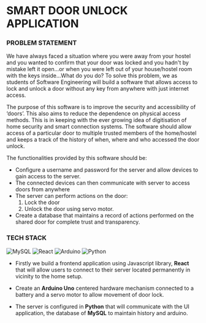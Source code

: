 # SMART DOOR UNLOCK APPLICATION

### PROBLEM STATEMENT

We have always faced a situation where you were away from your hostel and you wanted to confirm that your door was locked and you hadn't by mistake left it open…or when you were left out of your house/hostel room with the keys inside…What do you do? To solve this problem, we as students of Software Engineering will build a software that allows access to lock and unlock a door without any key from anywhere with just internet access. 

The purpose of this software is to improve the security and accessibility of ‘doors’. This also aims to reduce the dependence on physical access methods. This is in keeping with the ever growing idea of digitisation of home security and smart connection systems. The software should allow access of a particular door to multiple trusted members of the home/hostel and keeps a track of the history of when, where and who accessed the door unlock.

The functionalities provided by this software should be:
- Configure a username and password for the server and allow devices to gain access to the server.
- The connected devices can then communicate with server to access doors from anywhere
- The server can perform actions on the door: 
    1) Lock the door    
    2) Unlock the door using servo motor.
- Create a database that maintains a record of actions performed on the shared door for complete trust and transparency. 

### TECH STACK

  ![MySQL](https://img.shields.io/badge/mysql-%2300f.svg?style=for-the-badge&logo=mysql&logoColor=white)
  ![React](https://img.shields.io/badge/react-%2320232a.svg?style=for-the-badge&logo=react&logoColor=%2361DAFB)
  ![Arduino](https://img.shields.io/badge/-Arduino-00979D?style=for-the-badge&logo=Arduino&logoColor=white)
  ![Python](https://img.shields.io/badge/python-3670A0?style=for-the-badge&logo=python&logoColor=ffdd54)
- Firstly we build a frontend application using Javascript library, **React** that will allow users to connect to their server located permanently in vicinity to the home setup.

- Create an **Arduino Uno** centered hardware mechanism connected to a battery and a servo motor to allow movement of door lock.

- The server is configured in **Python** that will communicate with the UI application, the database of **MySQL** to maintain history and arduino.


